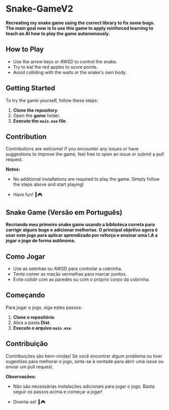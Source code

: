 # Snake-GameV2

**Recreating my snake game using the correct library to fix some bugs.**  
**The main goal now is to use this game to apply reinforced learning to teach an AI how to play the game autonomously.**

## How to Play

- Use the arrow keys or AWSD to control the snake.
- Try to eat the red apples to score points.
- Avoid colliding with the walls or the snake's own body.

## Getting Started

To try the game yourself, follow these steps:

1. **Clone the repository**.
2. Open the **game** folder.
3. **Execute the `main.exe` file**.

## Contribution

Contributions are welcome! If you encounter any issues or have suggestions to improve the game, feel free to open an issue or submit a pull request.

**Notes:**

- No additional installations are required to play the game. Simply follow the steps above and start playing!

- Have fun! 🐍🎮

## Snake Game (Versão em Português)

**Recriando meu primeiro snake game usando a biblioteca correta para corrigir alguns bugs e adicionar melhorias. O principal objetivo agora é usar este jogo para aplicar aprendizado por reforço e ensinar uma I.A a jogar o jogo de forma autônoma.**

## Como Jogar

- Use as setinhas ou AWSD para controlar a cobrinha.
- Tente comer as maçãs vermelhas para marcar pontos.
- Evite colidir com as paredes ou com o próprio corpo da cobrinha.

## Começando

Para jogar o jogo, siga estes passos:

1. **Clone o repositório**.
2. Abra a pasta **Dist**.
3. **Execute o arquivo `main.exe`**.

## Contribuição

Contribuições são bem-vindas! Se você encontrar algum problema ou tiver sugestões para melhorar o jogo, sinta-se à vontade para abrir uma issue ou enviar um pull request.

**Observações:**

- Não são necessárias instalações adicionais para jogar o jogo. Basta seguir os passos acima e começar a jogar!

- Diverta-se! 🐍🎮
